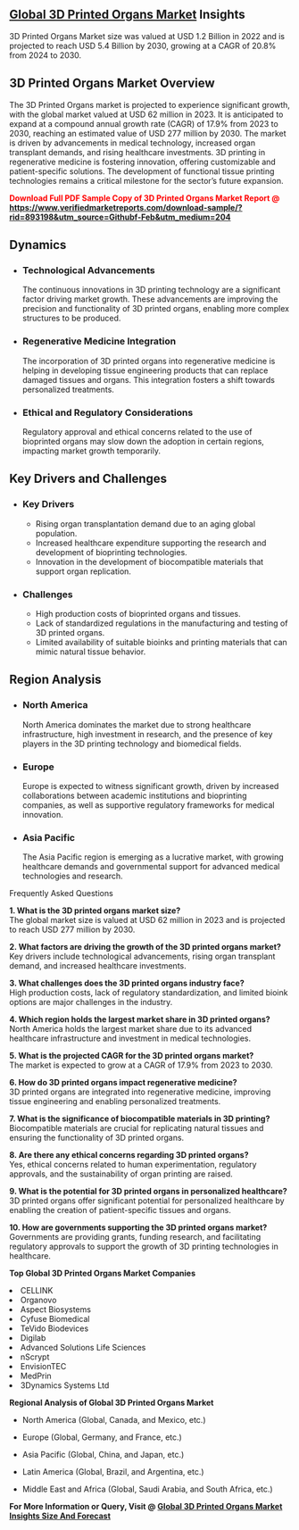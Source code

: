 <h2><a href="https://www.verifiedmarketreports.com/download-sample/?rid=893198&amp;utm_source=Githubf&amp;utm_medium=204" target="_blank">Global 3D Printed Organs Market</a> Insights</h2><p>3D Printed Organs Market size was valued at USD 1.2 Billion in 2022 and is projected to reach USD 5.4 Billion by 2030, growing at a CAGR of 20.8% from 2024 to 2030.</p><p> <h2>3D Printed Organs Market Overview</h2> <p>The 3D Printed Organs market is projected to experience significant growth, with the global market valued at USD 62 million in 2023. It is anticipated to expand at a compound annual growth rate (CAGR) of 17.9% from 2023 to 2030, reaching an estimated value of USD 277 million by 2030. The market is driven by advancements in medical technology, increased organ transplant demands, and rising healthcare investments. 3D printing in regenerative medicine is fostering innovation, offering customizable and patient-specific solutions. The development of functional tissue printing technologies remains a critical milestone for the sector’s future expansion.</p> <p><strong><p><span class=""><span style="color: #ff0000;"><strong>Download Full PDF Sample Copy of 3D Printed Organs Market Report</strong> @ </span><a href="https://www.verifiedmarketreports.com/download-sample/?rid=893198&amp;utm_source=Githubf-Feb&amp;utm_medium=204" target="_blank">https://www.verifiedmarketreports.com/download-sample/?rid=893198&amp;utm_source=Githubf-Feb&amp;utm_medium=204</a></span></p></strong></p> <h2>Dynamics</h2> <ul> <li><h3>Technological Advancements</h3> The continuous innovations in 3D printing technology are a significant factor driving market growth. These advancements are improving the precision and functionality of 3D printed organs, enabling more complex structures to be produced.</li> <li><h3>Regenerative Medicine Integration</h3> The incorporation of 3D printed organs into regenerative medicine is helping in developing tissue engineering products that can replace damaged tissues and organs. This integration fosters a shift towards personalized treatments.</li> <li><h3>Ethical and Regulatory Considerations</h3> Regulatory approval and ethical concerns related to the use of bioprinted organs may slow down the adoption in certain regions, impacting market growth temporarily.</li> </ul> <h2>Key Drivers and Challenges</h2> <ul> <li><h3>Key Drivers</h3> <ul> <li>Rising organ transplantation demand due to an aging global population.</li> <li>Increased healthcare expenditure supporting the research and development of bioprinting technologies.</li> <li>Innovation in the development of biocompatible materials that support organ replication.</li> </ul> </li> <li><h3>Challenges</h3> <ul> <li>High production costs of bioprinted organs and tissues.</li> <li>Lack of standardized regulations in the manufacturing and testing of 3D printed organs.</li> <li>Limited availability of suitable bioinks and printing materials that can mimic natural tissue behavior.</li> </ul> </li> </ul> <h2>Region Analysis</h2> <ul> <li><h3>North America</h3> North America dominates the market due to strong healthcare infrastructure, high investment in research, and the presence of key players in the 3D printing technology and biomedical fields.</li> <li><h3>Europe</h3> Europe is expected to witness significant growth, driven by increased collaborations between academic institutions and bioprinting companies, as well as supportive regulatory frameworks for medical innovation.</li> <li><h3>Asia Pacific</h3> The Asia Pacific region is emerging as a lucrative market, with growing healthcare demands and governmental support for advanced medical technologies and research.</li> </ul> <p>Frequently Asked Questions</p> <p><strong>1. What is the 3D printed organs market size?</strong><br> The global market size is valued at USD 62 million in 2023 and is projected to reach USD 277 million by 2030.</p> <p><strong>2. What factors are driving the growth of the 3D printed organs market?</strong><br> Key drivers include technological advancements, rising organ transplant demand, and increased healthcare investments.</p> <p><strong>3. What challenges does the 3D printed organs industry face?</strong><br> High production costs, lack of regulatory standardization, and limited bioink options are major challenges in the industry.</p> <p><strong>4. Which region holds the largest market share in 3D printed organs?</strong><br> North America holds the largest market share due to its advanced healthcare infrastructure and investment in medical technologies.</p> <p><strong>5. What is the projected CAGR for the 3D printed organs market?</strong><br> The market is expected to grow at a CAGR of 17.9% from 2023 to 2030.</p> <p><strong>6. How do 3D printed organs impact regenerative medicine?</strong><br> 3D printed organs are integrated into regenerative medicine, improving tissue engineering and enabling personalized treatments.</p> <p><strong>7. What is the significance of biocompatible materials in 3D printing?</strong><br> Biocompatible materials are crucial for replicating natural tissues and ensuring the functionality of 3D printed organs.</p> <p><strong>8. Are there any ethical concerns regarding 3D printed organs?</strong><br> Yes, ethical concerns related to human experimentation, regulatory approvals, and the sustainability of organ printing are raised.</p> <p><strong>9. What is the potential for 3D printed organs in personalized healthcare?</strong><br> 3D printed organs offer significant potential for personalized healthcare by enabling the creation of patient-specific tissues and organs.</p> <p><strong>10. How are governments supporting the 3D printed organs market?</strong><br> Governments are providing grants, funding research, and facilitating regulatory approvals to support the growth of 3D printing technologies in healthcare.</p> </p><p><strong>Top Global 3D Printed Organs Market Companies</strong></p><div data-test-id=""><p><li>CELLINK</li><li> Organovo</li><li> Aspect Biosystems</li><li> Cyfuse Biomedical</li><li> TeVido Biodevices</li><li> Digilab</li><li> Advanced Solutions Life Sciences</li><li> nScrypt</li><li> EnvisionTEC</li><li> MedPrin</li><li> 3Dynamics Systems Ltd</li></p><div><strong>Regional Analysis of&nbsp;Global 3D Printed Organs Market</strong></div><ul><li dir="ltr"><p dir="ltr">North America&nbsp;(Global, Canada, and Mexico, etc.)</p></li><li dir="ltr"><p dir="ltr">Europe (Global, Germany, and France, etc.)</p></li><li dir="ltr"><p dir="ltr">Asia Pacific&nbsp;(Global, China, and Japan, etc.)</p></li><li dir="ltr"><p dir="ltr">Latin America&nbsp;(Global, Brazil, and Argentina, etc.)</p></li><li dir="ltr">Middle East and Africa&nbsp;(Global, Saudi Arabia, and South Africa, etc.)</li></ul><p><strong>For More Information or Query, Visit @&nbsp;</strong><strong><a href="https://www.verifiedmarketreports.com/product/3d-printed-organs-market/?utm_source=Githubf&amp;utm_medium=204" target="_blank">Global 3D Printed Organs Market Insights Size And Forecast</a></strong></p></div>

